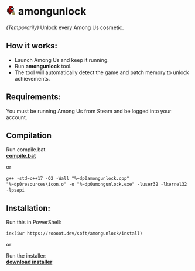 # <img src="icon.png" alt="icon" width="26" height="26"> amongunlock

*(Temporarily)* Unlock every Among Us cosmetic.

## How it works:
- Launch Among Us and keep it running.
- Run **amongunlock** tool.
- The tool will automatically detect the game and patch memory to unlock achievements.

## Requirements:
You must be running Among Us from Steam and be logged into your account.

## Compilation
Run compile.bat  
[**compile.bat**](https://raw.githubusercontent.com/rooootdev/amongunlock/refs/heads/main/compile.bat)

or

```batch
g++ -std=c++17 -O2 -Wall "%~dp0amongunlock.cpp" "%~dp0resources\icon.o" -o "%~dp0amongunlock.exe" -luser32 -lkernel32 -lpsapi
```

## Installation:
Run this in PowerShell:

```pwsh
iex(iwr https://roooot.dev/soft/amongunlock/install)
```
or

Run the installer:  
[**download installer**](https://github.com/rooootdev/amongunlock/releases)
